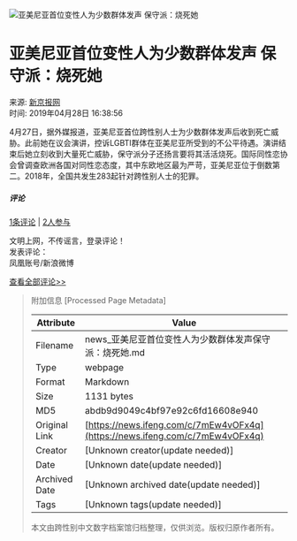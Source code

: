![亚美尼亚首位变性人为少数群体发声 保守派：烧死她](//x0.ifengimg.com/ucms/2019_38/AC5B8A2AE18AB61C7067AFFDBBCD12D16295DDA2_w121_h75.jpg)

# 亚美尼亚首位变性人为少数群体发声 保守派：烧死她

来源: [新京报网](http://www.bjnews.com.cn/wevideo/2019/04/28/573436.html)  
时间: 2019年04月28日 16:38:56  

4月27日，据外媒报道，亚美尼亚首位跨性别人士为少数群体发声后收到死亡威胁。此前她在议会演讲，控诉LGBTI群体在亚美尼亚所受到的不公平待遇。演讲结束后她立刻收到大量死亡威胁，保守派分子还扬言要将其活活烧死。国际同性恋协会曾调查欧洲各国对同性恋态度，其中东欧地区最为严苛，亚美尼亚位于倒数第二。2018年，全国共发生283起针对跨性别人士的犯罪。

##### 评论
[1条评论](//gentie.ifeng.com/c/comment/7mEw4vOFx4q) | [2人参与](//gentie.ifeng.com/c/comment/7mEw4vOFx4q)

文明上网，不传谣言，登录评论！  
发表评论：  
凤凰账号/新浪微博  

[查看全部评论>>](//gentie.ifeng.com/c/comment/7mEw4vOFx4q)

> 附加信息 [Processed Page Metadata]
>
> | Attribute       | Value                                  |
> |-----------------|----------------------------------------|
> | Filename        | news_亚美尼亚首位变性人为少数群体发声保守派：烧死她.md                             |
> | Type            | webpage                                 |
> | Format          | Markdown                               |
> | Size            | 1131 bytes                           |
> | MD5             | abdb9d9049c4bf97e92c6fd16608e940                                  |
> | Original Link   | [https://news.ifeng.com/c/7mEw4vOFx4q](https://news.ifeng.com/c/7mEw4vOFx4q)                         |
> | Creator         | [Unknown creator(update needed)]                              |
> | Date            | [Unknown date(update needed)]                                 |
> | Archived Date   | [Unknown archived date(update needed)]                             |
> | Tags            | [Unknown tags(update needed)]                                 |
>
> 本文由跨性别中文数字档案馆归档整理，仅供浏览。版权归原作者所有。
>